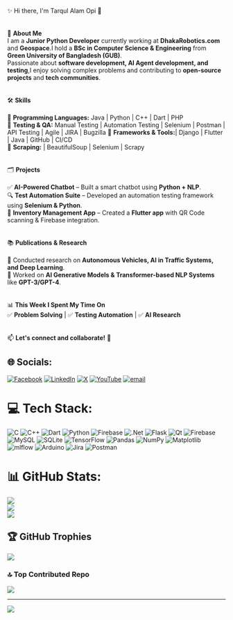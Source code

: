 ✨ Hi there, I'm Tarqul Alam Opi 👋  
<br><br>
🚀 <b>About Me</b>  
I am a <b>Junior Python Developer</b> currently working at <b>DhakaRobotics.com</b> and <b>Geospace</b>.I hold a <b>BSc in Computer Science & Engineering</b> from <b>Green University of Bangladesh (GUB)</b>.  
Passionate about <b>software development, AI Agent development, and testing</b>,I enjoy solving complex problems and contributing to <b>open-source projects</b> and <b>tech communities</b>.  
<br><br>
🛠️ <b>Skills</b>  
<br>
🔹 <b>Programming Languages:</b> Java | Python | C++ | Dart | PHP  
🔹 <b>Testing & QA:</b> Manual Testing | Automation Testing | Selenium | Postman | API Testing | Agile | JIRA | Bugzilla </b>
🔹 <b>Frameworks & Tools:</b>| Django | Flutter | Java | GitHub | CI/CD  
🔹 <b>Scraping:</b>  | BeautifulSoup | Selenium | Scrapy  
<br><br>
🗂️ <b>Projects</b>  
<br>
✅ <b>AI-Powered Chatbot</b> – Built a smart chatbot using <b>Python + NLP</b>.  
🔍 <b>Test Automation Suite</b> – Developed an automation testing framework using <b>Selenium & Python</b>.  
📱 <b>Inventory Management App</b> – Created a <b>Flutter app</b> with QR Code scanning & Firebase integration.  
<br><br>
📚 <b>Publications & Research</b>  
<br>
🔸 Conducted research on <b>Autonomous Vehicles, AI in Traffic Systems, and Deep Learning</b>.  
🔸 Worked on <b>AI Generative Models & Transformer-based NLP Systems</b> like <b>GPT-3/GPT-4</b>.  
<br><br>
📊 <b>This Week I Spent My Time On</b>  
✅ <b>Problem Solving</b> | ✅ <b>Testing Automation</b> | ✅ <b>AI Research</b>  
<br><br>
📫 <b>Let's connect and collaborate!</b> 🚀  


## 🌐 Socials:
[![Facebook](https://img.shields.io/badge/Facebook-%231877F2.svg?logo=Facebook&logoColor=white)](https://facebook.com/taopi74) [![LinkedIn](https://img.shields.io/badge/LinkedIn-%230077B5.svg?logo=linkedin&logoColor=white)](https://linkedin.com/in/taopi74) [![X](https://img.shields.io/badge/X-black.svg?logo=X&logoColor=white)](https://x.com/taopi74) [![YouTube](https://img.shields.io/badge/YouTube-%23FF0000.svg?logo=YouTube&logoColor=white)](https://youtube.com/@https://www.youtube.com/@taopi74) [![email](https://img.shields.io/badge/Email-D14836?logo=gmail&logoColor=white)](mailto:tarqulopi77@gmail.com) 

# 💻 Tech Stack:
![C](https://img.shields.io/badge/c-%2300599C.svg?style=for-the-badge&logo=c&logoColor=white) ![C++](https://img.shields.io/badge/c++-%2300599C.svg?style=for-the-badge&logo=c%2B%2B&logoColor=white) ![Dart](https://img.shields.io/badge/dart-%230175C2.svg?style=for-the-badge&logo=dart&logoColor=white) ![Python](https://img.shields.io/badge/python-3670A0?style=for-the-badge&logo=python&logoColor=ffdd54) ![Firebase](https://img.shields.io/badge/firebase-%23039BE5.svg?style=for-the-badge&logo=firebase) ![.Net](https://img.shields.io/badge/.NET-5C2D91?style=for-the-badge&logo=.net&logoColor=white) ![Flask](https://img.shields.io/badge/flask-%23000.svg?style=for-the-badge&logo=flask&logoColor=white) ![Qt](https://img.shields.io/badge/Qt-%23217346.svg?style=for-the-badge&logo=Qt&logoColor=white) ![Firebase](https://img.shields.io/badge/firebase-a08021?style=for-the-badge&logo=firebase&logoColor=ffcd34) ![MySQL](https://img.shields.io/badge/mysql-4479A1.svg?style=for-the-badge&logo=mysql&logoColor=white) ![SQLite](https://img.shields.io/badge/sqlite-%2307405e.svg?style=for-the-badge&logo=sqlite&logoColor=white) ![TensorFlow](https://img.shields.io/badge/TensorFlow-%23FF6F00.svg?style=for-the-badge&logo=TensorFlow&logoColor=white) ![Pandas](https://img.shields.io/badge/pandas-%23150458.svg?style=for-the-badge&logo=pandas&logoColor=white) ![NumPy](https://img.shields.io/badge/numpy-%23013243.svg?style=for-the-badge&logo=numpy&logoColor=white) ![Matplotlib](https://img.shields.io/badge/Matplotlib-%23ffffff.svg?style=for-the-badge&logo=Matplotlib&logoColor=black) ![mlflow](https://img.shields.io/badge/mlflow-%23d9ead3.svg?style=for-the-badge&logo=numpy&logoColor=blue) ![Arduino](https://img.shields.io/badge/-Arduino-00979D?style=for-the-badge&logo=Arduino&logoColor=white) ![Jira](https://img.shields.io/badge/jira-%230A0FFF.svg?style=for-the-badge&logo=jira&logoColor=white) ![Postman](https://img.shields.io/badge/Postman-FF6C37?style=for-the-badge&logo=postman&logoColor=white)
# 📊 GitHub Stats:
![](https://github-readme-stats.vercel.app/api?username=taopi74&theme=dark&hide_border=false&include_all_commits=false&count_private=false)<br/>
![](https://nirzak-streak-stats.vercel.app/?user=taopi74&theme=dark&hide_border=false)<br/>
![](https://github-readme-stats.vercel.app/api/top-langs/?username=taopi74&theme=dark&hide_border=false&include_all_commits=false&count_private=false&layout=compact)

## 🏆 GitHub Trophies
![](https://github-profile-trophy.vercel.app/?username=taopi74&theme=radical&no-frame=false&no-bg=true&margin-w=4)

### 🔝 Top Contributed Repo
![](https://github-contributor-stats.vercel.app/api?username=taopi74&limit=5&theme=dark&combine_all_yearly_contributions=true)

---
[![](https://visitcount.itsvg.in/api?id=taopi74&icon=0&color=0)](https://visitcount.itsvg.in)

<!-- Proudly created with GPRM ( https://gprm.itsvg.in ) -->
